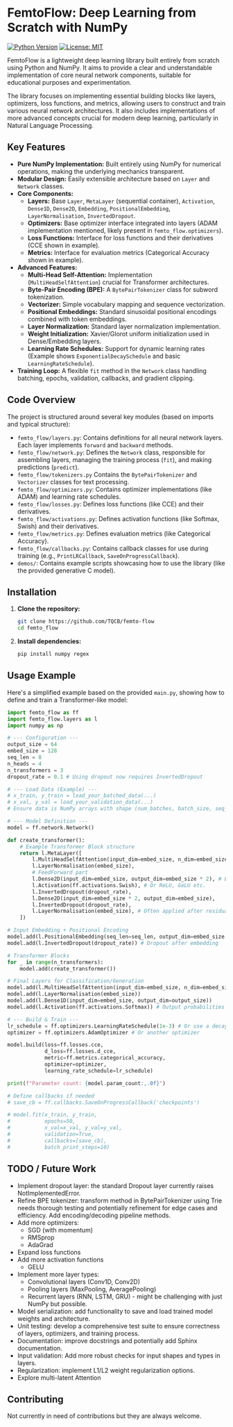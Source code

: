 # FemtoFlow: Deep Learning from Scratch with NumPy

[![Python Version](https://img.shields.io/badge/python-3.8%2B-blue.svg)](https://www.python.org/downloads/)
[![License: MIT](https://img.shields.io/badge/License-MIT-yellow.svg)](https://opensource.org/licenses/MIT) 

FemtoFlow is a lightweight deep learning library built entirely from scratch using Python and NumPy. It aims to provide a clear and understandable implementation of core neural network components, suitable for educational purposes and experimentation.

The library focuses on implementing essential building blocks like layers, optimizers, loss functions, and metrics, allowing users to construct and train various neural network architectures. It also includes implementations of more advanced concepts crucial for modern deep learning, particularly in Natural Language Processing.

## Key Features

*   **Pure NumPy Implementation:** Built entirely using NumPy for numerical operations, making the underlying mechanics transparent.
*   **Modular Design:** Easily extensible architecture based on `Layer` and `Network` classes.
*   **Core Components:**
    *   **Layers:** Base `Layer`, `MetaLayer` (sequential container), `Activation`, `Dense1D`, `Dense2D`, `Embedding`, `PositionalEmbedding`, `LayerNormalisation`, `InvertedDropout`.
    *   **Optimizers:** Base optimizer interface integrated into layers (ADAM implementation mentioned, likely present in `femto_flow.optimizers`).
    *   **Loss Functions:** Interface for loss functions and their derivatives (CCE shown in example).
    *   **Metrics:** Interface for evaluation metrics (Categorical Accuracy shown in example).
*   **Advanced Features:**
    *   **Multi-Head Self-Attention:** Implementation (`MultiHeadSelfAttention`) crucial for Transformer architectures.
    *   **Byte-Pair Encoding (BPE):** A `BytePairTokenizer` class for subword tokenization.
    *   **Vectorizer:** Simple vocabulary mapping and sequence vectorization.
    *   **Positional Embeddings:** Standard sinusoidal positional encodings combined with token embeddings.
    *   **Layer Normalization:** Standard layer normalization implementation.
    *   **Weight Initialization:** Xavier/Glorot uniform initialization used in Dense/Embedding layers.
    *   **Learning Rate Schedules:** Support for dynamic learning rates (Example shows `ExponentialDecaySchedule` and basic `LearningRateSchedule`).
*   **Training Loop:** A flexible `fit` method in the `Network` class handling batching, epochs, validation, callbacks, and gradient clipping.

## Code Overview

The project is structured around several key modules (based on imports and typical structure):

*   `femto_flow/layers.py`: Contains definitions for all neural network layers. Each layer implements `forward` and `backward` methods.
*   `femto_flow/network.py`: Defines the `Network` class, responsible for assembling layers, managing the training process (`fit`), and making predictions (`predict`).
*   `femto_flow/tokenizers.py` Contains the `BytePairTokenizer` and `Vectorizer` classes for text processing.
*   `femto_flow/optimizers.py`: Contains optimizer implementations (like ADAM) and learning rate schedules.
*   `femto_flow/losses.py`: Defines loss functions (like CCE) and their derivatives.
*   `femto_flow/activations.py`: Defines activation functions (like Softmax, Swish) and their derivatives.
*   `femto_flow/metrics.py`: Defines evaluation metrics (like Categorical Accuracy).
*   `femto_flow/callbacks.py`: Contains callback classes for use during training (e.g., `PrintLRCallback`, `SaveOnProgressCallback`).
*   `demos/`: Contains example scripts showcasing how to use the library (like the provided generative C model).

## Installation

1.  **Clone the repository:**
    ```bash
    git clone https://github.com/TQCB/femto-flow
    cd femto_flow
    ```
2.  **Install dependencies:**
    ```bash
    pip install numpy regex
    ```

## Usage Example

Here's a simplified example based on the provided `main.py`, showing how to define and train a Transformer-like model:

```python
import femto_flow as ff
import femto_flow.layers as l
import numpy as np

# --- Configuration ---
output_size = 64
embed_size = 128
seq_len = 8
n_heads = 4
n_transformers = 3
dropout_rate = 0.1 # Using dropout now requires InvertedDropout

# --- Load Data (Example) ---
# x_train, y_train = load_your_batched_data(...)
# x_val, y_val = load_your_validation_data(...)
# Ensure data is NumPy arrays with shape (num_batches, batch_size, seq_len)

# --- Model Definition ---
model = ff.network.Network()

def create_transformer():
    # Example Transformer Block structure
    return l.MetaLayer([
        l.MultiHeadSelfAttention(input_dim=embed_size, n_dim=embed_size, n_heads=n_heads),
        l.LayerNormalisation(embed_size),
        # FeedForward part
        l.Dense2D(input_dim=embed_size, output_dim=embed_size * 2), # Example expansion
        l.Activation(ff.activations.Swish), # Or ReLU, GeLU etc.
        l.InvertedDropout(dropout_rate),
        l.Dense2D(input_dim=embed_size * 2, output_dim=embed_size),
        l.InvertedDropout(dropout_rate),
        l.LayerNormalisation(embed_size), # Often applied after residual connection
    ])

# Input Embedding + Positional Encoding
model.add(l.PositionalEmbedding(seq_len=seq_len, output_dim=embed_size, vocab_size=output_size))
model.add(l.InvertedDropout(dropout_rate)) # Dropout after embedding

# Transformer Blocks
for _ in range(n_transformers):
    model.add(create_transformer())

# Final Layers for Classification/Generation
model.add(l.MultiHeadSelfAttention(input_dim=embed_size, n_dim=embed_size, n_heads=n_heads, return_sequences=False)) # Use last token output
model.add(l.LayerNormalisation(embed_size))
model.add(l.Dense1D(input_dim=embed_size, output_dim=output_size))
model.add(l.Activation(ff.activations.Softmax)) # Output probabilities

# --- Build & Train ---
lr_schedule = ff.optimizers.LearningRateSchedule(1e-3) # Or use a decay schedule
optimizer = ff.optimizers.AdamOptimizer # Or another optimizer

model.build(loss=ff.losses.cce,
            d_loss=ff.losses.d_cce,
            metric=ff.metrics.categorical_accuracy,
            optimizer=optimizer,
            learning_rate_schedule=lr_schedule)

print(f"Parameter count: {model.param_count:,.0f}")

# Define callbacks if needed
# save_cb = ff.callbacks.SaveOnProgressCallback('checkpoints')

# model.fit(x_train, y_train,
#           epochs=50,
#           x_val=x_val, y_val=y_val,
#           validation=True,
#           callbacks=[save_cb],
#           batch_print_steps=10)
```

## TODO / Future Work
*   Implement dropout layer: the standard Dropout layer currently raises NotImplementedError.
*   Refine BPE tokenizer: transform method in BytePairTokenizer using Trie needs thorough testing and potentially refinement for edge cases and efficiency. Add encoding/decoding pipeline methods.
*   Add more optimizers:
    *   SGD (with momentum)
    *   RMSprop
    *   AdaGrad
*   Expand loss functions
*   Add more activation functions
    *   GELU
*   Implement more layer types:
    *    Convolutional layers (Conv1D, Conv2D)
    *    Pooling layers (MaxPooling, AveragePooling)
    *    Recurrent layers (RNN, LSTM, GRU) - might be challenging with just NumPy but possible.
*   Model serialization: add functionality to save and load trained model weights and architecture.
*   Unit testing: develop a comprehensive test suite to ensure correctness of layers, optimizers, and training process.
*   Documentation: improve docstrings and potentially add Sphinx documentation.
*   Input validation: Add more robust checks for input shapes and types in layers.
*   Regularization: implement L1/L2 weight regularization options.
*   Explore multi-latent Attention

## Contributing

Not currently in need of contributions but they are always welcome.